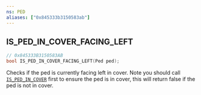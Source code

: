 ```yaml
---
ns: PED
aliases: ["0x845333b3150583ab"]
---
```

## IS_PED_IN_COVER_FACING_LEFT

```c
// 0x845333B3150583AB
bool IS_PED_IN_COVER_FACING_LEFT(Ped ped);
```

Checks if the ped is currently facing left in cover. Note you should call [`IS_PED_IN_COVER`](#_0x60DFD0691A170B88) first to ensure the ped is in cover, this will return false if the ped is not in cover.


